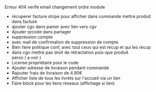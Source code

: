 Erreur 404 verife email
changement ordre module
- récuperer facture stripe pour afficher dans commande
mettre produit dans facture
- ajouter cgv dans panier avec lien vers cgv
- Ajouter qrcode dans partager
- suppression compte
- avec mail de confirmation de suppression de compte
- Bien faire politique conf, avec tout ceux qui est récup et qui les récup
- dans cgv mettre pas droit de rétractation puis-que produit perso ( a voir )
- License propriétaire pour le code
- Ajouter adresse de livraison pendant commande
- Rajouter frais de livraison de 4.90€
- Afficher liste de tous les livrets sur l'accueil via un lien
- Faire block pour les liens réseaux (affichage si lien)